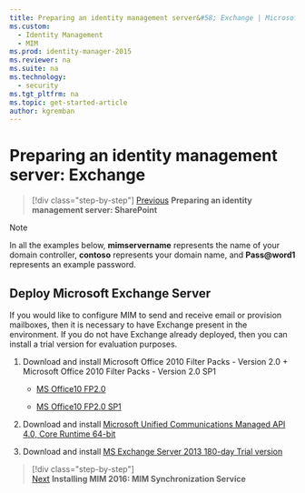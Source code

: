 ```yaml
---
title: Preparing an identity management server&#58; Exchange | Microsoft Identity Manager
ms.custom:
  - Identity Management
  - MIM
ms.prod: identity-manager-2015
ms.reviewer: na
ms.suite: na
ms.technology:
  - security
ms.tgt_pltfrm: na
ms.topic: get-started-article
author: kgremban
---
```

# Preparing an identity management server: Exchange

>[!div class="step-by-step"]
[Previous](https://docsmsftstage.azurewebsites.net/MIM/DeployUse/prepare-server-sharepoint.html)
**Preparing an identity management server: SharePoint**

> [!NOTE]
> In all the examples below, **mimservername** represents the name of your domain controller, **contoso** represents your domain name, and **Pass@word1** represents an example password.

## Deploy Microsoft Exchange Server
If you would like to configure MIM to send and receive email or provision mailboxes, then it is necessary to have Exchange present in the environment. If you do not have Exchange already deployed, then you can install a trial version for evaluation purposes.

1. Download and install Microsoft Office 2010 Filter Packs - Version 2.0 + Microsoft Office 2010 Filter Packs - Version 2.0 SP1

    - [MS Office10 FP2.0](http://www.microsoft.com/en-us/download/details.aspx?id=17062)

    - [MS Office10 FP2.0 SP1](http://www.microsoft.com/en-us/download/details.aspx?id=26604)

2. Download and install [Microsoft Unified Communications Managed API 4.0, Core Runtime 64-bit](http://www.microsoft.com/en-us/download/details.aspx?id=34992)

3. Download and install [MS Exchange Server 2013 180-day Trial version](http://www.microsoft.com/en-us/evalcenter/evaluate-exchange-server-2013)

>[!div class="step-by-step"]  
[Next](https://docsmsftstage.azurewebsites.net/MIM/DeployUse/install-mim-sync.html)
**Installing MIM 2016: MIM Synchronization Service**
